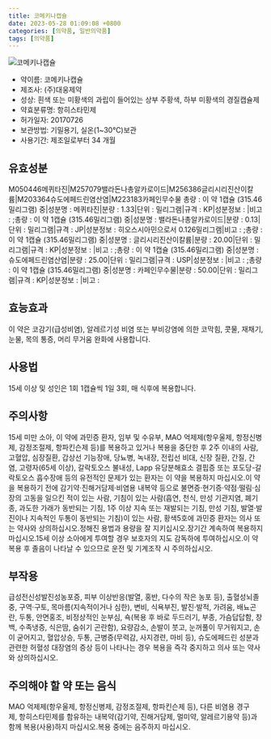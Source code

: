 ```yaml
---
title: 코메키나캡슐
date: 2023-05-28 01:09:08 +0800
categories: [의약품, 일반의약품]
tags: [의약품]
---
```

![코메키나캡슐](https://nedrug.mfds.go.kr/pbp/cmn/itemImageDownload/151698121845500002)

- 약이름: 코메키나캡슐
- 제조사: (주)대웅제약
- 성상: 흰색 또는 미황색의 과립이 들어있는 상부 주황색, 하부 미황색의 경질캡슐제
- 약효분류명: 항히스타민제
- 허가일자: 20170726
- 보관방법: 기밀용기, 실온(1~30℃)보관
- 사용기간: 제조일로부터 34 개월
## 유효성분
M050446메퀴타진|M257079밸라돈나총알카로이드|M256386글리시리진산이칼륨|M203364슈도에페드린염산염|M223183카페인무수물
총량 : 이 약 1캡슐 (315.46밀리그램) 중|성분명 : 메퀴타진|분량 : 1.33|단위 : 밀리그램|규격 : KP|성분정보 : |비고 : ;총량 : 이 약 1캡슐 (315.46밀리그램) 중|성분명 : 밸라돈나총알카로이드|분량 : 0.13|단위 : 밀리그램|규격 : JP|성분정보 : 히오스시아민으로서 0.126밀리그램|비고 : ;총량 : 이 약 1캡슐 (315.46밀리그램) 중|성분명 : 글리시리진산이칼륨|분량 : 20.00|단위 : 밀리그램|규격 : KP|성분정보 : |비고 : ;총량 : 이 약 1캡슐 (315.46밀리그램) 중|성분명 : 슈도에페드린염산염|분량 : 25.00|단위 : 밀리그램|규격 : USP|성분정보 : |비고 : ;총량 : 이 약 1캡슐 (315.46밀리그램) 중|성분명 : 카페인무수물|분량 : 50.00|단위 : 밀리그램|규격 : KP|성분정보 : |비고 :
## 효능효과
이 약은 코감기(급성비염), 알레르기성 비염 또는 부비강염에 의한 코막힘, 콧물, 재채기, 눈물, 목의 통증, 머리 무거움 완화에 사용합니다.
## 사용법
15세 이상 및 성인은 1회 1캡슐씩 1일 3회, 매 식후에 복용합니다.
## 주의사항
15세 미만 소아, 이 약에 과민증 환자, 임부 및 수유부, MAO 억제제(항우울제, 항정신병제, 감정조절제, 항파킨슨제 등)를 복용하고 있거나 복용을 중단한 후 2주 이내의 사람, 고혈압, 심장질환, 갑상선 기능장애, 당뇨병, 녹내장, 전립선 비대, 신장 질환, 간질, 간염, 고령자(65세 이상), 갈락토오스 불내성, Lapp 유당분해효소 결핍증 또는 포도당-갈락토오스 흡수장애 등의 유전적인 문제가 있는 환자는 이 약을 복용하지 마십시오.이 약을 복용하기 전에 감기약·진해거담제·비염용 내복약 등으로 불면증·현기증·약점·떨림·심장의 고동을 일으킨 적이 있는 사람, 기침이 있는 사람(흡연, 천식, 만성 기관지염, 폐기종, 과도한 가래가 동반되는 기침, 1주 이상 지속 또는 재발되는 기침, 만성 기침, 발열·발진이나 지속적인 두통이 동반되는 기침)이 있는 사람, 황색5호에 과민증 환자는 의사 또는 약사와 상의하십시오.정해진 용법과 용량을 잘 지키십시오.장기간 계속하여 복용하지 마십시오.15세 이상 소아에게 투여할 경우 보호자의 지도 감독하에 투여하십시오.이 약 복용 후 졸음이 나타날 수 있으므로 운전 및 기계조작 시 주의하십시오.
## 부작용
급성전신성발진성농포증, 피부 이상반응(발열, 홍반, 다수의 작은 농포 등), 출혈성뇌졸중, 구역·구토, 목마름(지속적이거나 심한), 변비, 식욕부진, 발진·발적, 가려움, 배뇨곤란, 두통, 안면홍조, 비정상적인 눈부심, 쇽(복용 후 바로 두드러기, 부종, 가슴답답함, 창백, 수족냉증, 식은땀, 숨쉬기 곤란함), 요량감소, 손발이 붓고, 눈꺼풀이 무거워지고, 손이 굳어지고, 혈압상승, 두통, 근병증(무력감, 사지경련, 마비 등), 슈도에페드린 성분과 관련한 허혈성 대장염의 증상 등이 나타나는 경우 복용을 즉각 중지하고 의사 또는 약사와 상의하십시오.
## 주의해야 할 약 또는 음식
MAO 억제제(항우울제, 항정신병제, 감정조절제, 항파킨슨제 등), 다른 비염용 경구제, 항히스타민제를 함유하는 내복약(감기약, 진해거담제, 멀미약, 알레르기용약 등)과 함께 복용(사용)하지 마십시오.복용 중에는 음주하지 마십시오.
